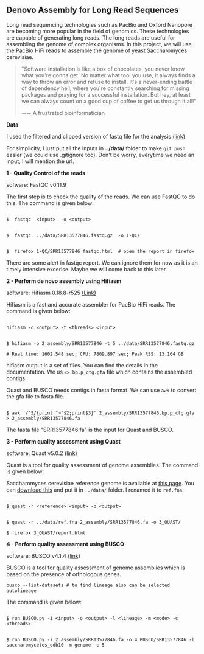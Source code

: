 
## Denovo Assembly for Long Read Sequences

Long read sequencing technologies such as PacBio and Oxford Nanopore are becoming more popular in the field of genomics. These technologies are capable of generating long reads. The long reads are useful for assembling the genome of complex organisms. In this project, we will use the PacBio HiFi reads to assemble the genome of yeast Saccharomyces cerevisiae.

> "Software installation is like a box of chocolates, you never know what you're gonna get. No matter what tool you use, it always finds a way to throw an error and refuse to install. It's a never-ending battle of dependency hell, where you're constantly searching for missing packages and praying for a successful installation. But hey, at least we can always count on a good cup of coffee to get us through it all!"
>
> ---- A frustrated bioinformatician


**Data**

I used the filtered and clipped version of fastq file for the analysis [(link)](https://trace.ncbi.nlm.nih.gov/Traces/?view=run_browser&acc=SRR13577846&display=download)

For simplicity, I just put all the inputs in **../data/** folder to make `git push` easier (we could use .gitignore too). Don't be worry, everytime we need an input, I will mention the url.


**1 - Quality Control of the reads**

sofware: FastQC v0.11.9

The first step is to check the quality of the reads. We can use FastQC to do this. The command is given below:

```console

$  fastqc  <input>  -o <output>

```

```console

$  fastqc  ../data/SRR13577846.fastq.gz  -o 1-QC/


$  firefox 1-QC/SRR13577846_fastqc.html  # open the report in firefox

```

There are some alert in fastqc report. We can ignore them for now as it is an timely intensive excerise. Maybe we will come back to this later.


**2 - Perform de novo assembly using Hifiasm**

software: Hifiasm 0.18.8-r525 [(Link)](https://hifiasm.readthedocs.io/en/latest/index.html)

Hifiasm is a fast and accurate assembler for PacBio HiFi reads. The command is given below:

```console

hifiasm -o <output> -t <threads> <input>

```

```console

$ hifiasm -o 2_assembly/SRR13577846 -t 5 ../data/SRR13577846.fastq.gz

# Real time: 1602.548 sec; CPU: 7809.897 sec; Peak RSS: 13.164 GB

```

hifiasm output is a set of files. You can find the details in the documentation. We us `<>.bp.p_ctg.gfa` file which contains the assembled contigs.


Quast and BUSCO needs contigs in fasta format. We can use `awk` to convert the gfa file to fasta file.

```console

$ awk '/^S/{print ">"$2;print$3}' 2_assembly/SRR13577846.bp.p_ctg.gfa > 2_assembly/SRR13577846.fa

```

The fasta file "SRR13577846.fa" is the input for Quast and BUSCO.


**3 - Perform quality assessment using Quast**

software: Quast v5.0.2 [(link)](https://quast.bioinf.spbau.ru/)

Quast is a tool for quality assessment of genome assemblies. The command is given below:

Saccharomyces cerevisiae reference genome is available at [this page](https://www.ncbi.nlm.nih.gov/genome/?term=Saccharomyces%20cerevisiae%5BOrganism%5D&cmd=DetailsSearch#:~:text=This%20single%2Dcelled%20organism%20is,Mb%2C%20organized%20in%2016%20chromosomes.). You can [download this](https://ftp.ncbi.nlm.nih.gov/genomes/all/GCF/000/146/045/GCF_000146045.2_R64/GCF_000146045.2_R64_genomic.fna.gz) and put it in `../data/` folder. I renamed it to `ref.fna`.

```console

$ quast -r <reference> <input> -o <output>

```

```console

$ quast -r ../data/ref.fna 2_assembly/SRR13577846.fa -o 3_QUAST/

$ firefox 3_QUAST/report.html

```


**4 - Perform quality assessment using BUSCO**

software: BUSCO v4.1.4 [(link)](https://busco.ezlab.org/)

BUSCO is a tool for quality assessment of genome assemblies which is based on the presence of orthologous genes.

```text
busco --list-datasets # to find lineage also can be selected autolineage
```

 The command is given below:

```console

$ run_BUSCO.py -i <input> -o <output> -l <lineage> -m <mode> -c <threads>

```

```console

$ run_BUSCO.py -i 2_assembly/SRR13577846.fa -o 4_BUSCO/SRR13577846 -l saccharomycetes_odb10 -m genome -c 5

```
